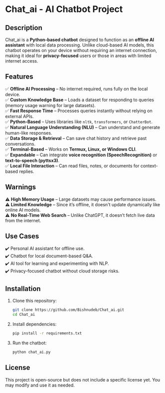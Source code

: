 # Chat_ai - AI Chatbot Project

## Description

Chat_ai is a **Python-based chatbot** designed to function as an **offline AI assistant** with local data processing. Unlike cloud-based AI models, this chatbot operates on your device without requiring an internet connection, making it ideal for **privacy-focused** users or those in areas with limited internet access.

## Features

✅ **Offline AI Processing** – No internet required, runs fully on the local device.  
✅ **Custom Knowledge Base** – Loads a dataset for responding to queries (memory usage warning for large datasets).  
✅ **Fast Response Time** – Processes queries instantly without relying on external APIs.  
✅ **Python-Based** – Uses libraries like `nltk`, `transformers`, or `ChatterBot`.  
✅ **Natural Language Understanding (NLU)** – Can understand and generate human-like responses.  
✅ **Data Storage & Retrieval** – Can save chat history and retrieve past conversations.  
✅ **Terminal-Based** – Works on **Termux, Linux, or Windows CLI**.  
✅ **Expandable** – Can integrate **voice recognition (SpeechRecognition)** or **text-to-speech (pyttsx3)**.  
✅ **Local File Interaction** – Can read files, notes, or documents for context-based replies.  

## Warnings

⚠️ **High Memory Usage** – Large datasets may cause performance issues.  
⚠️ **Limited Knowledge** – Since it’s offline, it doesn't update dynamically like online AI models.  
⚠️ **No Real-Time Web Search** – Unlike ChatGPT, it doesn’t fetch live data from the internet.  

## Use Cases

✔️ Personal AI assistant for offline use.  
✔️ Chatbot for local document-based Q&A.  
✔️ AI tool for learning and experimenting with NLP.  
✔️ Privacy-focused chatbot without cloud storage risks.  

## Installation

1. Clone this repository:
   ```sh
   git clone https://github.com/Bishnudeb/Chat_ai.git
   cd Chat_ai
   ```

2. Install dependencies:
   ```sh
   pip install -r requirements.txt
   ```

3. Run the chatbot:
   ```sh
   python chat_ai.py
   ```

## License

This project is open-source but does not include a specific license yet. You may modify and use it as needed.
